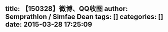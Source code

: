 title: 【150328】微博、QQ收图
author: Semprathlon / Simfae Dean
tags: []
categories: []
date: 2015-03-28 17:25:09
---
<p>&nbsp;<img src="/blog/uploads/2015/03/IMG_1145.jpg" alt=""/>&nbsp;&nbsp;<img src="/blog/uploads/2015/03/IMG_1146.jpg" alt=""/>&nbsp;&nbsp;<img src="/blog/uploads/2015/03/IMG_1153.jpg" alt=""/>&nbsp;&nbsp;<img src="/blog/uploads/2015/03/IMG_1156.jpg" alt=""/>&nbsp;&nbsp;<img src="/blog/uploads/2015/03/IMG_1161.jpg" alt=""/>&nbsp;&nbsp;<img src="/blog/uploads/2015/03/IMG_1160.jpg" alt=""/>&nbsp;&nbsp;<img src="/blog/uploads/2015/03/IMG_1198.gif" alt=""/>&nbsp;&nbsp;<img src="/blog/uploads/2015/03/IMG_1197.jpg" alt=""/>&nbsp;&nbsp;<img src="/blog/uploads/2015/03/IMG_1245.jpg" alt=""/>&nbsp;&nbsp;<img src="/blog/uploads/2015/03/IMG_1247.jpg" alt=""/>&nbsp;</p><p>&nbsp;<img src="/blog/uploads/2015/03/IMG_1253.jpg" alt=""/>&nbsp;&nbsp;<br /></p><img src="/blog/uploads/2015/03/IMG_1254-0.jpg" alt=""/>&nbsp;&nbsp;<img src="/blog/uploads/2015/03/IMG_1255.jpg" alt=""/>&nbsp;&nbsp;<img src="/blog/uploads/2015/03/IMG_1256.jpg" alt=""/>&nbsp;&nbsp;<img src="/blog/uploads/2015/03/IMG_1257.jpg" alt=""/>&nbsp;&nbsp;<img src="/blog/uploads/2015/03/IMG_1262.jpg" alt=""/>&nbsp;&nbsp;<img src="/blog/uploads/2015/03/IMG_1263.jpg" alt=""/>&nbsp;&nbsp;<img src="/blog/uploads/2015/03/IMG_1265.png" alt=""/>&nbsp;&nbsp;<img src="/blog/uploads/2015/03/IMG_1266.png" alt=""/><p>&nbsp;&nbsp;<img src="/blog/uploads/2015/03/IMG_1267.jpg" alt=""/></p>&nbsp;<img src="/blog/uploads/2015/03/IMG_1268.png" alt=""/><p>&nbsp;&nbsp;</p><img src="/blog/uploads/2015/03/IMG_1269.jpg" alt=""/><p>&nbsp;&nbsp;</p><img src="/blog/uploads/2015/03/IMG_1270.jpg" alt=""/><p>&nbsp;&nbsp;</p><img src="/blog/uploads/2015/03/IMG_1271.jpg" alt=""/><p>&nbsp;&nbsp;</p><img src="/blog/uploads/2015/03/IMG_1272.jpg" alt=""/><p>&nbsp;&nbsp;</p><img src="/blog/uploads/2015/03/IMG_1278.jpg" alt=""/><p>&nbsp;&nbsp;</p><img src="/blog/uploads/2015/03/IMG_1288.png" alt=""/><p>&nbsp;&nbsp;</p><img src="/blog/uploads/2015/03/IMG_1287.jpg" alt=""/><p>&nbsp;&nbsp;</p><img src="/blog/uploads/2015/03/IMG_1294.jpg" alt=""/><p>&nbsp;&nbsp;</p><img src="/blog/uploads/2015/03/IMG_1293.jpg" alt=""/><p>&nbsp;&nbsp;</p><img src="/blog/uploads/2015/03/IMG_1296.jpg" alt=""/><p>&nbsp;&nbsp;</p><img src="/blog/uploads/2015/03/IMG_1300.jpg" alt=""/><p>&nbsp;&nbsp;</p><img src="/blog/uploads/2015/03/IMG_1301.png" alt=""/><p>&nbsp;&nbsp;</p>